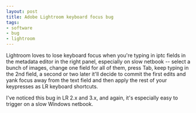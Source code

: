 ```yaml
---
layout: post
title: Adobe Lightroom keyboard focus bug
tags:
- software
- bug
- lightroom
---
```

Lightroom loves to lose keyboard focus when you're typing in iptc fields in
the metadata editor in the right panel, especially on slow netbook -- select a
bunch of images, change one field for all of them, press Tab, keep typing in
the 2nd field, a second or two later it'll decide to commit the first edits
and yank focus away from the text field and then apply the rest of your
keypresses as LR keyboard shortcuts.

I've noticed this bug in LR 2.x and 3.x, and again, it's especially easy to
trigger on a slow Windows netbook.

